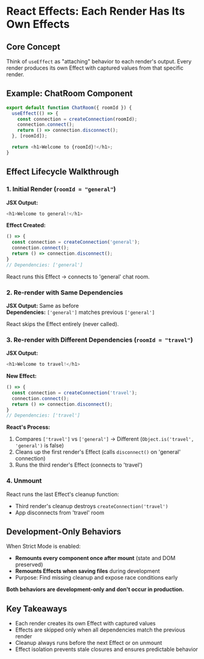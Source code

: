 # React Effects: Each Render Has Its Own Effects

## Core Concept

Think of `useEffect` as "attaching" behavior to each render's output. Every render produces its own Effect with captured values from that specific render.

## Example: ChatRoom Component

```javascript
export default function ChatRoom({ roomId }) {
  useEffect(() => {
    const connection = createConnection(roomId);
    connection.connect();
    return () => connection.disconnect();
  }, [roomId]);

  return <h1>Welcome to {roomId}!</h1>;
}
```

## Effect Lifecycle Walkthrough

### 1. Initial Render (`roomId = "general"`)

**JSX Output:**
```javascript
<h1>Welcome to general!</h1>
```

**Effect Created:**
```javascript
() => {
  const connection = createConnection('general');
  connection.connect();
  return () => connection.disconnect();
}
// Dependencies: ['general']
```

React runs this Effect → connects to 'general' chat room.

### 2. Re-render with Same Dependencies

**JSX Output:** Same as before  
**Dependencies:** `['general']` matches previous `['general']`

React skips the Effect entirely (never called).

### 3. Re-render with Different Dependencies (`roomId = "travel"`)

**JSX Output:**
```javascript
<h1>Welcome to travel!</h1>
```

**New Effect:**
```javascript
() => {
  const connection = createConnection('travel');
  connection.connect();
  return () => connection.disconnect();
}
// Dependencies: ['travel']
```

**React's Process:**
1. Compares `['travel']` vs `['general']` → Different (`Object.is('travel', 'general')` is false)
2. Cleans up the first render's Effect (calls `disconnect()` on 'general' connection)
3. Runs the third render's Effect (connects to 'travel')

### 4. Unmount

React runs the last Effect's cleanup function:
- Third render's cleanup destroys `createConnection('travel')`
- App disconnects from 'travel' room

## Development-Only Behaviors

When Strict Mode is enabled:
- **Remounts every component once after mount** (state and DOM preserved)
- **Remounts Effects when saving files** during development
- Purpose: Find missing cleanup and expose race conditions early

**Both behaviors are development-only and don't occur in production.**

## Key Takeaways

- Each render creates its own Effect with captured values
- Effects are skipped only when all dependencies match the previous render
- Cleanup always runs before the next Effect or on unmount
- Effect isolation prevents stale closures and ensures predictable behavior